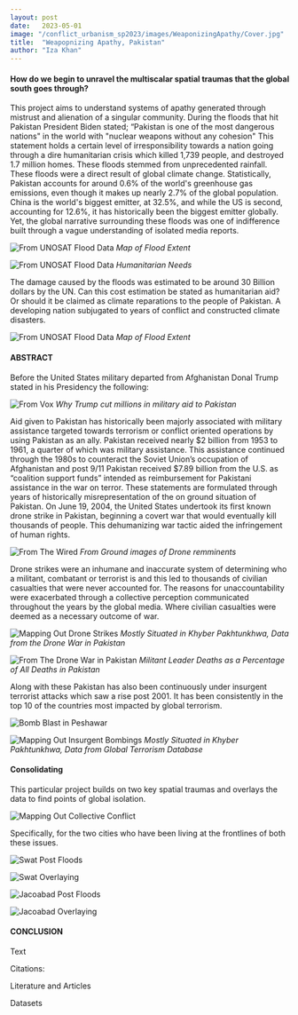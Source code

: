 ```yaml
---
layout: post
date:   2023-05-01
image: "/conflict_urbanism_sp2023/images/WeaponizingApathy/Cover.jpg"
title:  "Weapopnizing Apathy, Pakistan"
author: "Iza Khan"
---
```

#### **How do we begin to unravel the multiscalar spatial traumas that the global south goes through?**  

This project aims to understand systems of apathy generated through mistrust and alienation of a singular community. During the floods that hit Pakistan President Biden stated;  “Pakistan is one of the most dangerous nations" in the world with "nuclear weapons without any cohesion"  This statement holds a certain level of irresponsibility towards a nation going through a dire humanitarian crisis which killed 1,739 people, and destroyed 1.7 million homes. These floods stemmed from unprecedented rainfall. These floods were a direct result of global climate change. Statistically, Pakistan accounts for around 0.6% of the world's greenhouse gas emissions, even though it makes up nearly 2.7% of the global population. China is the world's biggest emitter, at 32.5%, and while the US is second, accounting for 12.6%, it has historically been the biggest emitter globally. Yet, the global narrative surrounding these floods was one of indifference built through a vague understanding of isolated media reports. 

![From UNOSAT Flood Data](/conflict_urbanism_sp2023/images/WeaponizingApathy/Flood.jpeg)
*Map of Flood Extent*

![From UNOSAT Flood Data](/conflict_urbanism_sp2023/images/WeaponizingApathy/PakHumanitarian.jpg)
*Humanitarian Needs*

The damage caused by the floods was estimated to be around 30 Billion dollars by the UN. Can this cost estimation be stated as humanitarian aid? Or should it be claimed as climate reparations to the people of Pakistan. A developing nation subjugated to years of conflict and constructed climate disasters. 

![From UNOSAT Flood Data](/conflict_urbanism_sp2023/images/WeaponizingApathy/PakFloods1.jpg)
*Map of Flood Extent*

#### **ABSTRACT**

Before the United States military departed from Afghanistan Donal Trump stated in his Presidency the following: 

![From Vox](/conflict_urbanism_sp2023/images/WeapopnizingApathy/DonaldTrump.png)
*Why Trump cut millions in military aid to Pakistan*

Aid given to Pakistan has historically been majorly associated with military assistance targeted towards terrorism or conflict oriented operations by using Pakistan as an ally. Pakistan received nearly $2 billion from 1953 to 1961, a quarter of which was military assistance. This assistance continued through the 1980s to counteract the Soviet Union’s occupation of Afghanistan and post 9/11 Pakistan received $7.89 billion from the U.S. as “coalition support funds” intended as reimbursement for Pakistani assistance in the war on terror.
These statements are formulated through years of historically misrepresentation of the on ground situation of Pakistan. On June 19, 2004, the United States undertook its first known drone strike in Pakistan, beginning a covert war that would eventually kill thousands of people. This dehumanizing war tactic aided the infringement of human rights. 

![From The Wired](/conflict_urbanism_sp2023/images/WeapopnizingApathy/Drone.jpg)
*From Ground images of Drone remminents* 

Drone strikes were an inhumane and inaccurate system of determining who a militant, combatant or terrorist is and this led to thousands of civilian casualties that were never accounted for. The reasons for unaccountability were exacerbated through a collective perception communicated throughout the years by the global media. Where civilian casualties were deemed as a necessary outcome of war. 

![Mapping Out Drone Strikes](/conflict_urbanism_sp2023/images/WeapopnizingApathy/PakDrones.jpeg)
*Mostly Situated in Khyber Pakhtunkhwa, Data from the Drone War in Pakistan* 

![From The Drone War in Pakistan](/conflict_urbanism_sp2023/images/WeapopnizingApathy/Charts3.jpg)
*Militant Leader Deaths as a Percentage of All Deaths in Pakistan* 

 Along with these Pakistan has also been continuously under insurgent terrorist attacks which saw a rise post 2001. It has been consistently in the top 10 of the countries most impacted by global terrorism.

![Bomb Blast in Peshawar](/conflict_urbanism_sp2023/images/WeapopnizingApathy/Terrorism1.jpg)

![Mapping Out Insurgent Bombings](/conflict_urbanism_sp2023/images/WeapopnizingApathy/Terrorism.jpeg)
*Mostly Situated in Khyber Pakhtunkhwa, Data from Global Terrorism Database*


#### Consolidating 

This particular project builds on two key spatial traumas and overlays the data to find points of global isolation. 

![Mapping Out Collective Conflict](/conflict_urbanism_sp2023/images/WeapopnizingApathy/Terrorism+Flood.jpeg)

Specifically, for the two cities who have been living at the frontlines of both these issues. 

![Swat Post Floods](/conflict_urbanism_sp2023/images/WeapopnizingApathy/SwatNews.png)

![Swat Overlaying](/conflict_urbanism_sp2023/images/WeapopnizingApathy/Swat.jpeg)

![Jacoabad Post Floods](/conflict_urbanism_sp2023/images/WeapopnizingApathy/JacoabadNews.png)

![Jacoabad Overlaying](/conflict_urbanism_sp2023/images/WeapopnizingApathy/jacobabad2.jpeg)


#### CONCLUSION

Text




Citations:

Literature and Articles

  

Datasets 

